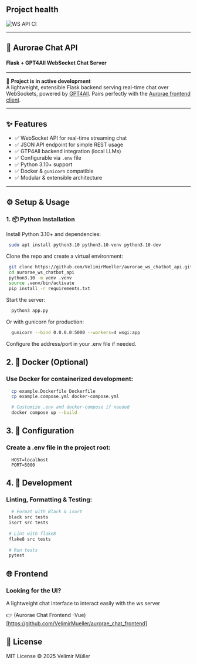 ## Project health

![WS API CI](https://github.com/VelimirMueller/aurorae_ws_chatbot_api/.github/workflows/WS%20API%20CI/badge.svg)
___

## 🧠 Aurorae Chat API 
#### Flask + GPT4All WebSocket Chat Server
___
🚧 **Project is in active development**  
A lightweight, extensible Flask backend serving real-time chat over WebSockets, powered by [GPT4All](https://github.com/nomic-ai/gpt4all). Pairs perfectly with the [Aurorae frontend client](https://github.com/VelimirMueller/aurorae-frontend).

---

## ✨ Features

- ✅ WebSocket API for real-time streaming chat
- ✅ JSON API endpoint for simple REST usage
- ✅ GTP4All backend integration (local LLMs)
- ✅ Configurable via `.env` file
- ✅ Python 3.10+ support
- ✅ Docker & `gunicorn` compatible
- ✅ Modular & extensible architecture

---

## ⚙️ Setup & Usage

### 1. 📦 Python Installation

Install Python 3.10+ and dependencies:

```bash
 sudo apt install python3.10 python3.10-venv python3.10-dev
````

Clone the repo and create a virtual environment:
```bash
 git clone https://github.com/VelimirMueller/aurorae_ws_chatbot_api.git
 cd aurorae_ws_chatbot_api
 python3.10 -m venv .venv
 source .venv/bin/activate
 pip install -r requirements.txt
```

Start the server:
```bash
  python3 app.py
```

Or with gunicorn for production:
```bash
  gunicorn --bind 0.0.0.0:5000 --workers=4 wsgi:app
```
Configure the address/port in your .env file if needed.


## 2. 🐳 Docker (Optional)

### Use Docker for containerized development:

```bash
  cp example.Dockerfile Dockerfile
  cp example.compose.yml docker-compose.yml

  # Customize .env and docker-compose if needed
  docker compose up --build
```

## 3. 🔧 Configuration
   
### Create a .env file in the project root:

```.env
  HOST=localhost
  PORT=5000
```

## 4. 🧪 Development

### Linting, Formatting & Testing:

```bash
  # Format with Black & isort
 black src tests
 isort src tests
 
 # Lint with flake8
 flake8 src tests
 
 # Run tests
 pytest
```

## 🌐 Frontend

### Looking for the UI?

A lightweight chat interface to interact easily with the ws server

👉 (Aurorae Chat Frontend -Vue)[https://github.com/VelimirMueller/aurorae_chat_frontend]


## 📄 License

MIT License © 2025 Velimir Müller
